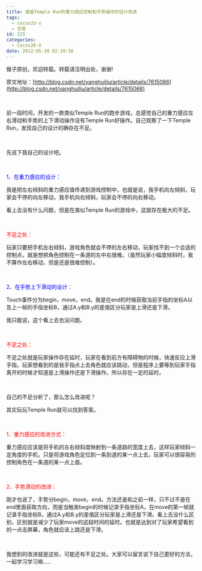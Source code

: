 ```yaml
---
title: 借鉴Temple Run的重力感应控制和手势操作的设计改进
tags:
  - cocos2d-x
  - 手势
id: 225
categories:
  - Cocos2D-X
date: 2012-05-30 02:29:56
---
```


猴子原创，欢迎转载。转载请注明出处，谢谢!

原文地址：[http://blog.csdn.net/yanghuiliu/article/details/7615066](http://blog.csdn.net/yanghuiliu/article/details/7615066)

&nbsp;

前一段时间，开发的一款类似Temple Run的跑步游戏，总感觉自己的重力感应左右滑动和手势的上下滑动操作没有Temple Run好操作。自己观察了一下Temple Run，发现自己的设计的确存在不足。

&nbsp;

先说下我自己的设计吧。

&nbsp;

<span style="color: #0000ff;">1、在重力感应的设计：</span>

我是把左右倾斜的重力感应值传递到游戏控制中，也就是说，我手机向左倾斜，玩家会不停的向左移动，我手机向右倾斜，玩家会不停的向右移动。

看上去没有什么问题，但是在类似Temple Run的游戏中，这就存在极大的不足。

&nbsp;

<span style="color: #ff0000;">不足之处：</span>

玩家只要把手机左右倾斜，游戏角色就会不停的左右移动，玩家找不到一个合适的控制点，就是想把角色控制在一条道的左中右很难。（虽然玩家小幅度倾斜时，我不算作左右移动，但是还是很难控制）。

&nbsp;

<span style="color: #0000ff;">2、在手势上下滑动的设计：</span>

Touch事件分为begin，move，end。我是在end的时候获取当前手指的坐标A以及上一帧的手指坐标B，通过A.y和B.y的差值区分玩家是上滑还是下滑。

我只能说，这个看上去也没问题。

&nbsp;

<span style="color: #ff0000;">不足之处：</span>

不足之处就是玩家操作存在延时，玩家在看到前方有障碍物的时候，快速反应上滑手指，玩家想看到的是我手指点上去角色就应该跳动，但是程序上要等到玩家手指离开的时候才知道是上滑操作还是下滑操作。所以存在一定的延时。

&nbsp;

自己的不足分析了，那么怎么改进呢？

其实玩玩Temple Run就可以找到答案。

&nbsp;

<span style="color: #ff0000;">1、重力感应的改进方式：</span>

重力感应应该是将手机的左右倾斜度映射到一条道路的宽度上去，这样玩家倾斜一定角度的手机，只是将游戏角色定位到一条到道的某一点上去，玩家可以很容易的控制角色在一条道的某一点上面。

&nbsp;

<span style="color: #ff0000;">2、手势滑动的改进：</span>

刚才也说了，手势分begin，move，end。方法还是和之前一样，只不过不是在end里面获取方向，而是当触发begin的时候记录手指坐标A，在move的第一帧就记录手指坐标B，通过A.y和B.y的差值区分玩家是上滑还是下滑。看上去没什么区别，区别就是减少了玩家move的这段时间的延时。也就是达到对了玩家希望看到的一点击屏幕，角色就应该上跳还是下滑。

&nbsp;

我想到的改进就是这些，可能还有不足之处。大家可以留言说下自己更好的方法，一起学习学习嘛.....